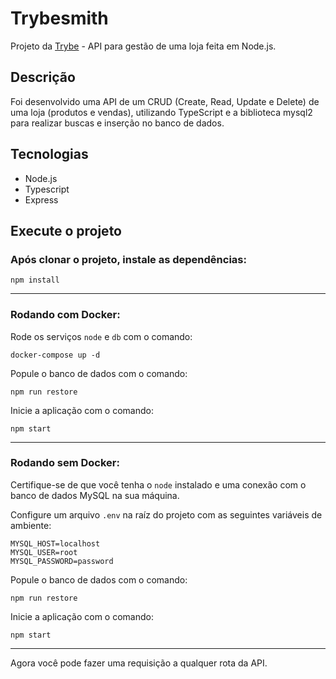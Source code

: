 # Trybesmith

Projeto da [Trybe](https://www.betrybe.com/ "Trybe") - API para gestão de uma loja feita em Node.js.

## Descrição

Foi desenvolvido uma API de um CRUD (Create, Read, Update e Delete) de uma loja (produtos e vendas), utilizando TypeScript e a biblioteca mysql2 para realizar buscas e inserção no banco de dados.

## Tecnologias

- Node.js
- Typescript
- Express

## Execute o projeto

### Após clonar o projeto, instale as dependências:
`npm install`

------------

### Rodando com Docker:
Rode os serviços `node` e `db` com o comando:

`docker-compose up -d`

Popule o banco de dados com o comando:

`npm run restore`

Inicie a aplicação com o comando:

`npm start`

------------

### Rodando sem Docker:
Certifique-se de que você tenha o `node` instalado e uma conexão com o banco de dados MySQL na sua máquina.

Configure um arquivo `.env` na raíz do projeto com as seguintes variáveis de ambiente:

    MYSQL_HOST=localhost
    MYSQL_USER=root
    MYSQL_PASSWORD=password

Popule o banco de dados com o comando:

`npm run restore`

Inicie a aplicação com o comando:

`npm start`

------------

Agora você pode fazer uma requisição a qualquer rota da API.
